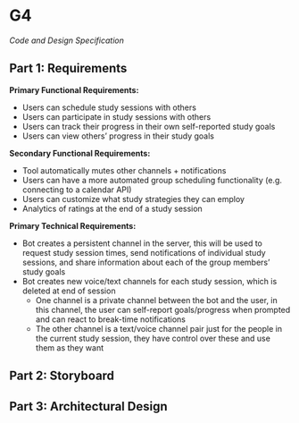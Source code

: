 # G4
_Code and Design Specification_

## Part 1: Requirements

**Primary Functional Requirements:** 
  * Users can schedule study sessions with others 
  * Users can participate in study sessions with others
  * Users can track their progress in their own self-reported study goals
  * Users can view others’ progress in their study goals

**Secondary Functional Requirements:** 
* Tool automatically mutes other channels + notifications
* Users can have a more automated group scheduling functionality (e.g. connecting to a calendar API)
* Users can customize what study strategies they can employ
* Analytics of ratings at the end of a study session

**Primary Technical Requirements:**
* Bot creates a persistent channel in the server, this will be used to request study session times, send notifications of individual study sessions, and share information about each of the group members’ study goals
* Bot creates new voice/text channels for each study session, which is deleted at end of session
  * One channel is a private channel between the bot and the user, in this channel, the user can self-report goals/progress when prompted and can react to break-time notifications
  * The other channel is a text/voice channel pair just for the people in the current study session, they have control over these and use them as they want


## Part 2: Storyboard

## Part 3: Architectural Design
